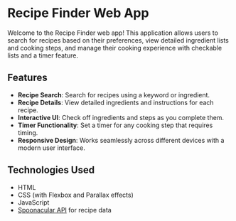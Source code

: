 # Recipe Finder Web App

Welcome to the Recipe Finder web app! This application allows users to search for recipes based on their preferences, view detailed ingredient lists and cooking steps, and manage their cooking experience with checkable lists and a timer feature.

## Features

- **Recipe Search**: Search for recipes using a keyword or ingredient.
- **Recipe Details**: View detailed ingredients and instructions for each recipe.
- **Interactive UI**: Check off ingredients and steps as you complete them.
- **Timer Functionality**: Set a timer for any cooking step that requires timing.
- **Responsive Design**: Works seamlessly across different devices with a modern user interface.

## Technologies Used

- HTML
- CSS (with Flexbox and Parallax effects)
- JavaScript
- [Spoonacular API](https://spoonacular.com/food-api) for recipe data


